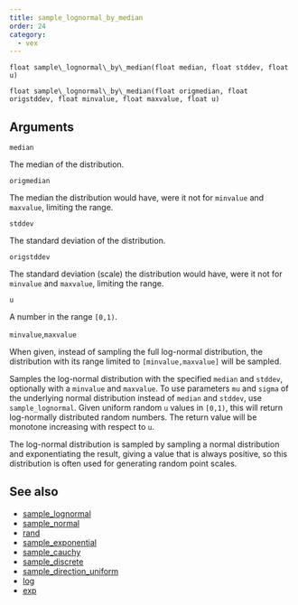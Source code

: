```yaml
---
title: sample_lognormal_by_median
order: 24
category:
  - vex
---
```


`float sample\_lognormal\_by\_median(float median, float stddev, float u)`

`float sample\_lognormal\_by\_median(float origmedian, float origstddev, float minvalue, float maxvalue, float u)`

## Arguments

`median`

The median of the distribution.

`origmedian`

The median the distribution would have, were it not for `minvalue`
and `maxvalue`, limiting the range.

`stddev`

The standard deviation of the distribution.

`origstddev`

The standard deviation (scale) the distribution would have, were it
not for `minvalue` and `maxvalue`, limiting the range.

`u`

A number in the range `[0,1)`.

`minvalue`,`maxvalue`

When given, instead of sampling the full log-normal distribution,
the distribution with its range limited to `[minvalue,maxvalue]` will be
sampled.

Samples the log-normal distribution with the specified `median` and `stddev`,
optionally with a `minvalue` and `maxvalue`. To use parameters `mu` and `sigma`
of the underlying normal distribution instead of `median` and `stddev`,
use `sample_lognormal`.
Given uniform random `u` values in `[0,1)`, this will return log-normally
distributed random numbers. The return value will be monotone increasing
with respect to `u`.

The log-normal distribution is sampled by sampling a normal distribution
and exponentiating the result, giving a value that is always positive, so
this distribution is often used for generating random point scales.



## See also

- [sample_lognormal](sample_lognormal.html)
- [sample_normal](sample_normal.html)
- [rand](rand.html)
- [sample_exponential](sample_exponential.html)
- [sample_cauchy](sample_cauchy.html)
- [sample_discrete](sample_discrete.html)
- [sample_direction_uniform](sample_direction_uniform.html)
- [log](log.html)
- [exp](exp.html)

